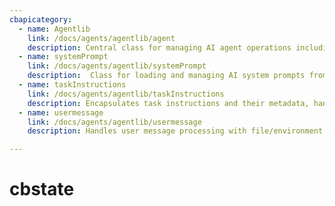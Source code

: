 ```yaml
---
cbapicategory:
  - name: Agentlib
    link: /docs/agents/agentlib/agent
    description: Central class for managing AI agent operations including tool execution, subagent coordination, and task processing through LLM interactions..
  - name: systemPrompt
    link: /docs/agents/agentlib/systemPrompt
    description:  Class for loading and managing AI system prompts from YAML files with key-based retrieval.
  - name: taskInstructions
    link: /docs/agents/agentlib/taskInstructions
    description: Encapsulates task instructions and their metadata, handling loading/processing from YAML files.
  - name: usermessage
    link: /docs/agents/agentlib/usermessage
    description: Handles user message processing with file/environment context attachment

---
```

# cbstate
<CBAPICategory />
